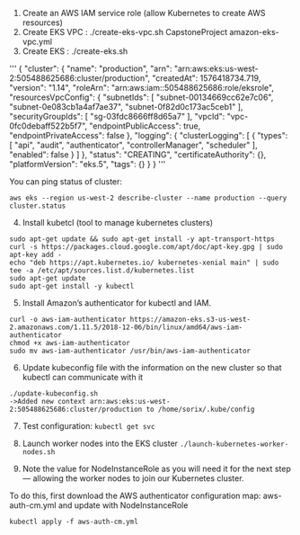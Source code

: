 1. Create an AWS IAM service role (allow Kubernetes to create AWS resources)
2. Create EKS VPC : ./create-eks-vpc.sh CapstoneProject amazon-eks-vpc.yml
3. Create EKS : ./create-eks.sh

'''
{
    "cluster": {
        "name": "production",
        "arn": "arn:aws:eks:us-west-2:505488625686:cluster/production",
        "createdAt": 1576418734.719,
        "version": "1.14",
        "roleArn": "arn:aws:iam::505488625686:role/eksrole",
        "resourcesVpcConfig": {
            "subnetIds": [
                "subnet-00134669cc62e7c06",
                "subnet-0e083cb1a4af7ae37",
                "subnet-0f82d0c173ac5ceb1"
            ],
            "securityGroupIds": [
                "sg-03fdc8666ff8d65a7"
            ],
            "vpcId": "vpc-0fc0debaff522b5f7",
            "endpointPublicAccess": true,
            "endpointPrivateAccess": false
        },
        "logging": {
            "clusterLogging": [
                {
                    "types": [
                        "api",
                        "audit",
                        "authenticator",
                        "controllerManager",
                        "scheduler"
                    ],
                    "enabled": false
                }
            ]
        },
        "status": "CREATING",
        "certificateAuthority": {},
        "platformVersion": "eks.5",
        "tags": {}
    }
}
'''

You can ping status of cluster: 
```
aws eks --region us-west-2 describe-cluster --name production --query cluster.status
```

4. Install kubetcl (tool to manage kubernetes clusters)
```
sudo apt-get update && sudo apt-get install -y apt-transport-https
curl -s https://packages.cloud.google.com/apt/doc/apt-key.gpg | sudo apt-key add -
echo "deb https://apt.kubernetes.io/ kubernetes-xenial main" | sudo tee -a /etc/apt/sources.list.d/kubernetes.list
sudo apt-get update
sudo apt-get install -y kubectl
```

5. Install Amazon’s authenticator for kubectl and IAM.
```
curl -o aws-iam-authenticator https://amazon-eks.s3-us-west-2.amazonaws.com/1.11.5/2018-12-06/bin/linux/amd64/aws-iam-authenticator
chmod +x aws-iam-authenticator
sudo mv aws-iam-authenticator /usr/bin/aws-iam-authenticator
```

6. Update kubeconfig file with the information on the new cluster so that kubectl can communicate with it

```
./update-kubeconfig.sh 
->Added new context arn:aws:eks:us-west-2:505488625686:cluster/production to /home/sorix/.kube/config
```

7. Test configuration: ```kubectl get svc```

8. Launch worker nodes into the EKS cluster ```./launch-kubernetes-worker-nodes.sh```

9. Note the value for NodeInstanceRole as you will need it for the next step — allowing the worker nodes to join our Kubernetes cluster.

To do this, first download the AWS authenticator configuration map: aws-auth-cm.yml and update with NodeInstanceRole

```
kubectl apply -f aws-auth-cm.yml
```


